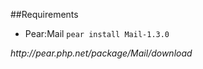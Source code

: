 ##Requirements
* Pear:Mail
<code>pear install Mail-1.3.0</code>
<address>http://pear.php.net/package/Mail/download</address>
